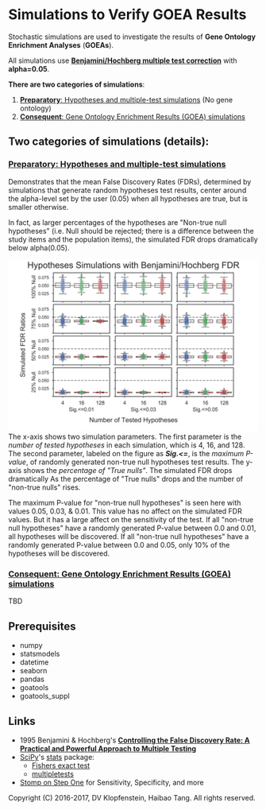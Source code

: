 # Simulations to Verify GOEA Results
Stochastic simulations are used to investigate the results of
**Gene Ontology Enrichment Analyses** (**GOEAs**).

All simulations use [**Benjamini/Hochberg multiple test correction**](
http://www.stat.purdue.edu/~doerge/BIOINFORM.D/FALL06/Benjamini%20and%20Y%20FDR.pdf)
with **alpha=0.05**.

**There are two categories of simulations**:
  1. [**Preparatory**: Hypotheses and multiple-test simulations](
     #preparatory-hypotheses-and-multiple-test-simulations) (No gene ontology)
  2. [**Consequent**: Gene Ontology Enrichment Results (GOEA) simulations](
     #consequent-gene-ontology-enrichment-results-goea-simulations)

## Two categories of simulations (details):
### [**Preparatory**: Hypotheses and multiple-test simulations]()
Demonstrates that the mean False Discovery Rates (FDRs),
determined by simulations that generate random hypotheses test results,
center around the alpha-level set by the user (0.05) when all hypotheses are true,
but is smaller otherwise.

In fact, as larger percentages of the hypotheses are "Non-true null hypotheses"
(i.e. Null should be rejected; there is a difference between the study items and the population items),
the simulated FDR drops dramatically below alpha(0.05).

![pval tiled FDR values](doc/md/images/suppl_hypoth_fdr_100to025_01to05_004to128_N00500_500.png)
The x-axis shows two simulation parameters.
The first parameter is the _number of tested hypotheses_ in each simulation, which is 4, 16, and 128.
The second parameter, labeled on the figure as _**Sig.<=**_, is the _maximum P-value_,
of randomly generated non-true null hypotheses test results.
The y-axis shows the _percentage of "True nulls"_.
The simulated FDR drops dramatically
As the percentage of "True nulls" drops and the number of "non-true nulls" rises.

The maximum P-value for "non-true null hypotheses" is seen here with values 0.05, 0.03, & 0.01.
This value has no affect on the simulated FDR values.
But it has a large affect on the sensitivity of the test.
If all "non-true null hypotheses" have a randomly generated P-value between 0.0 and 0.01,
all hypotheses will be discovered.
If all "non-true null hypotheses" have a randomly generated P-value between 0.0 and 0.05,
only 10% of the hypotheses will be discovered.


### [**Consequent**: Gene Ontology Enrichment Results (GOEA) simulations]()
TBD


## Prerequisites

  * numpy
  * statsmodels
  * datetime
  * seaborn
  * pandas
  * goatools
  * goatools_suppl

## Links

  * 1995 Benjamini & Hochberg's [**Controlling the False Discovery Rate: A Practical and Powerful Approach to Multiple Testing**](
    http://www.stat.purdue.edu/~doerge/BIOINFORM.D/FALL06/Benjamini%20and%20Y%20FDR.pdf)
  * [SciPy](https://docs.scipy.org/doc/scipy/reference/)'s
    [stats](https://docs.scipy.org/doc/scipy/reference/tutorial/stats.html) package:    
    * [Fishers exact test](https://docs.scipy.org/doc/scipy/reference/generated/scipy.stats.fisher_exact.htm)
    * [multipletests](http://www.statsmodels.org/stable/generated/statsmodels.sandbox.stats.multicomp.multipletests.html)
  * [Stomp on Step One](http://www.stomponstep1.com/) for Sensitivity, Specificity, and more    


Copyright (C) 2016-2017, DV Klopfenstein, Haibao Tang. All rights reserved.
